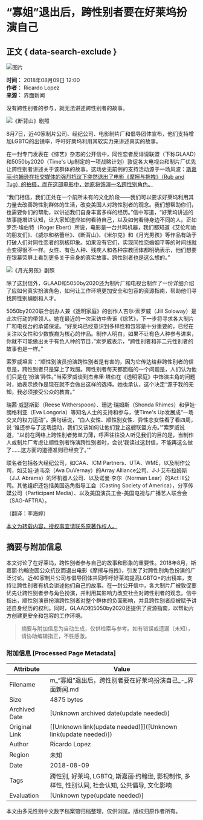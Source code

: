 # “寡姐”退出后，跨性别者要在好莱坞扮演自己

## 正文 { data-search-exclude }


![图片](https://img1.jiemian.com/101/original/20180808/153371099049169300_a640x364.jpg)

**时间：** 2018年08月09日 12:00  
**作者：** Ricardo Lopez  
**来源：** 界面新闻  

没有跨性别者的参与，就无法讲述跨性别者的故事。

![《断背山》剧照](https://img3.jiemian.com/101/original/20180809/153378836661328700_a700xH.jpg)

8月7日，近40家制片公司、经纪公司、电影制片厂和倡导团体宣布，他们支持增加LGBTQ的出镜率，呼吁好莱坞利用其软实力来讲述真实的故事。

在一封专门发表在《综艺》杂志的公开信中，同性恋者反诽谤联盟（下称GLAAD）和5050by2020（Time's Up制定的一项战略计划）敦促各大电视台和制片厂优先让跨性别者讲述关于该群体的故事。这场史无前例的支持活动源于一场风波：[斯嘉丽·约翰逊在社交媒体的强烈抗议下突然退出了电影《摩擦与拖拽》（Rub and Tug）的拍摄，而在这部电影中，她原将饰演一名跨性别角色。](https://www.jiemian.com/article/2310362.html)

“我们相信，我们正处在一个前所未有的文化阶段——我们可以要求好莱坞利用其力量去改善跨性别群体的生活，改变美国人对跨性别者的观念。我们想帮助你们，也需要你们的帮助，以讲述我们自身丰富多样的经历。”信中写道，“好莱坞讲述的故事能增进认知，让大家知道应如何看待自己，以及如何看待身边不同的人。正如罗杰·埃伯特（Roger Ebert）所说，电影是一台共鸣机器，我们都知道《艾伦和她的朋友们》、《威尔和格蕾丝》、《断背山》、《米尔克》和《月光男孩》等作品有助于打破人们对同性恋者的刻板印象。如果没有它们，实现同性恋婚姻平等的时间线就会变得很不一样。女性、有色人种、残疾人和各种宗教团体都明确表示，他们想要在银幕荧屏上看到更多关于自身的真实故事。跨性别者也是这么想的。”

![《月光男孩》剧照](https://img2.jiemian.com/101/original/20180809/153378862072412500_a700xH.jpg)

除了这封信外，GLAAD和5050by2020还为制片厂和电视台制作了一份详细介绍了应如何真实扮演角色，如何让工作环境更加安全和包容的资源指南，帮助他们寻找跨性别编剧和人才。

5050by2020联合创办人兼《透明家庭》的创作人吉尔·索罗威（Jill Soloway）是此次行动的带领人。她在最近的一次采访中告诉《综艺》，下一步将寻求各大制片厂和电视台的承诺保证。“好莱坞已经意识到多样性和包容是十分重要的，已经在关注以女性和少数族裔为核心的作品。制作人明白，如果不让有色人种参与进来，你就不可能做出关于有色人种的节目，”索罗威表示，“跨性别者和非二元性别者的故事也是一样。”

索罗威坦言：“顺性别演员扮演跨性别者是有害的，因为它传达给非跨性别者的信息是，跨性别者只是穿上了戏服。跨性别者每天都面临的一个问题是，人们认为他们只是在‘扮演’异性。”当索罗威谈到杰弗里·塔伯在《透明家庭》中饰演主角的问题时，她表示换作是现在就不会做出这样的选择。她也承认，这个决定“源于我的无知，我必须接受公众的教育。”

瑞茜·威瑟斯彭（Reese Witherspoon）、珊达·瑞姆斯（Shonda Rhimes）和伊娃·朗格利亚（Eva Longoria）等知名人士的支持和参与，使Time's Up发展成“一场交叉的权力运动”。换句话说，“白人女性、顺性别女性、异性恋女性看了看四周，说 ‘谁还参与了这场运动，我们又该如何让他们登上这艘联盟方舟。’”索罗威说道，“以前在网络上跨性别者势单力薄，呼声往往没人听见我们的目的是，当制作人或制片厂考虑让顺性别者饰演跨性别者时，会说‘我读过这封信，不能再这么做了……这方面的道德准则已经变了。’”

联名者包括各大经纪公司，如CAA、ICM Partners、UTA、WME，以及制作公司，如艾娃·迪韦奈（Ava DuVernay）的Array Alliance公司、J·J·艾布拉姆斯（J.J. Abrams）的坏机器人公司、以及诺曼·李尔（Norman Lear）的Act III公司。其他组织还包括美国选角指导工会（Casting Society of America），分享传媒公司（Participant Media）、以及美国演员工会-美国电视与广播艺人联合会（SAG-AFTRA）。

（翻译：李海婷）

[本文为转载内容，授权事宜请联系原著作权人。](https://m.jiemian.com/about/copyright.html)
<!-- tcd_original_link https://m.jiemian.com/article/2371267.html -->


## 摘要与附加信息

<!-- tcd_abstract -->
本文讨论了在好莱坞，跨性别者参与自己的故事和形象的重要性。2018年8月，斯嘉丽·约翰逊因公众抗议而退出电影《摩擦与拖拽》，引发了对跨性别角色扮演的广泛讨论。近40家制片公司与倡导团体共同呼吁好莱坞提高LGBTQ+的出镜率，支持让跨性别者有机会讲述他们自己的故事。在一封公开信中，各大制片厂被敦促要优先让跨性别者参与角色扮演，并利用其影响力改变社会对跨性别者的观念。信中指出，顺性别演员扮演跨性别者对整个群体的负面影响，并且跨性别者应被赋予讲述自身经历的权利。同时，GLAAD和5050by2020还提供了资源指南，以帮助片方创建更安全和包容的工作环境。
<!-- tcd_abstract_end -->

> 摘要与附加信息为自动生成，仅供检索与参考。如有错误或遗漏（未知），请协助编辑指正，不胜感激。

### 附加信息 [Processed Page Metadata]

| Attribute       | Value                                  |
|-----------------|----------------------------------------|
| Filename        | m_“寡姐”退出后，跨性别者要在好莱坞扮演自己_-_界面新闻.md                             |
| Size            | 4875 bytes                           |
| Archived Date   | [Unknown archived date(update needed)]                             |
| Original Link   | [[Unknown link(update needed)]]([Unknown link(update needed)])                       |
| Author          | Ricardo Lopez                               |
| Region          | 未知                               |
| Date            | 2018-08-09                                 |
| Tags            | 跨性别, 好莱坞, LGBTQ, 斯嘉丽·约翰逊, 影视制作, 多样性, 性别认同, 社会认知, 公共倡导, 文化影响                                 |
| Evaluation            | [Unknown type(update needed)]                                 |
<!-- tcd_table_end -->

本文由多元性别中文数字档案馆归档整理，仅供浏览。版权归原作者所有。
